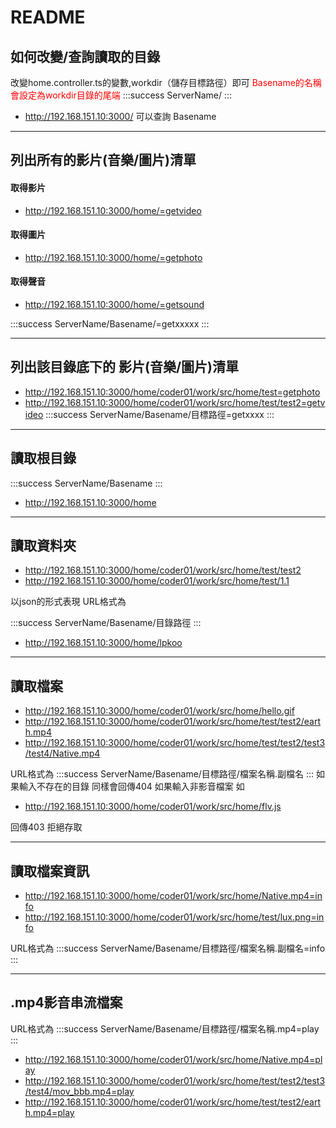 # README

## 如何改變/查詢讀取的目錄


改變home.controller.ts的變數,workdir（儲存目標路徑）即可
<font color =red>Basename的名稱會設定為workdir目錄的尾端</font>
:::success
ServerName/
:::
* http://192.168.151.10:3000/
可以查詢 Basename

-------------------




## 列出所有的影片(音樂/圖片)清單

#### 取得影片
* http://192.168.151.10:3000/home/=getvideo
#### 取得圖片
* http://192.168.151.10:3000/home/=getphoto
#### 取得聲音
* http://192.168.151.10:3000/home/=getsound

:::success
ServerName/Basename/=getxxxxx
:::

------------------
## 列出該目錄底下的 影片(音樂/圖片)清單

* http://192.168.151.10:3000/home/coder01/work/src/home/test=getphoto
* http://192.168.151.10:3000/home/coder01/work/src/home/test/test2=getvideo
:::success
ServerName/Basename/目標路徑=getxxxx
:::
---------------

## 讀取根目錄
:::success
ServerName/Basename
:::
*  http://192.168.151.10:3000/home

---------------
## 讀取資料夾
*   http://192.168.151.10:3000/home/coder01/work/src/home/test/test2
*   http://192.168.151.10:3000/home/coder01/work/src/home/test/1.1

以json的形式表現
    URL格式為

:::success
 ServerName/Basename/目錄路徑
:::

*  http://192.168.151.10:3000/home/lpkoo

-----
## 讀取檔案

* http://192.168.151.10:3000/home/coder01/work/src/home/hello.gif
* http://192.168.151.10:3000/home/coder01/work/src/home/test/test2/earth.mp4
* http://192.168.151.10:3000/home/coder01/work/src/home/test/test2/test3/test4/Native.mp4

URL格式為
:::success
ServerName/Basename/目標路徑/檔案名稱.副檔名
:::
如果輸入不存在的目錄 同樣會回傳404 
如果輸入非影音檔案 如 
* http://192.168.151.10:3000/home/coder01/work/src/home/flv.js

回傳403 拒絕存取

-----
## 讀取檔案資訊
* http://192.168.151.10:3000/home/coder01/work/src/home/Native.mp4=info
* http://192.168.151.10:3000/home/coder01/work/src/home/test/lux.png=info

URL格式為
:::success
ServerName/Basename/目標路徑/檔案名稱.副檔名=info
:::

-----
##  .mp4影音串流檔案

URL格式為
:::success
ServerName/Basename/目標路徑/檔案名稱.mp4=play
:::

* http://192.168.151.10:3000/home/coder01/work/src/home/Native.mp4=play
* http://192.168.151.10:3000/home/coder01/work/src/home/test/test2/test3/test4/mov_bbb.mp4=play
* http://192.168.151.10:3000/home/coder01/work/src/home/test/test2/earth.mp4=play